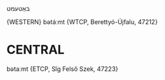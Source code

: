 באַטעמט

{WESTERN}
bətáːmt {WTCP, Berettyó-Újfalu, 47212}

CENTRAL
========

bətaːmt {ETCP, Sîg Felső Szek, 47223}